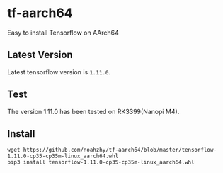 # tf-aarch64
Easy to install Tensorflow on AArch64
## Latest Version
Latest tensorflow version is `1.11.0`.
## Test
The version 1.11.0 has been tested on RK3399(Nanopi M4).

## Install
```
wget https://github.com/noahzhy/tf-aarch64/blob/master/tensorflow-1.11.0-cp35-cp35m-linux_aarch64.whl
pip3 install tensorflow-1.11.0-cp35-cp35m-linux_aarch64.whl
```
